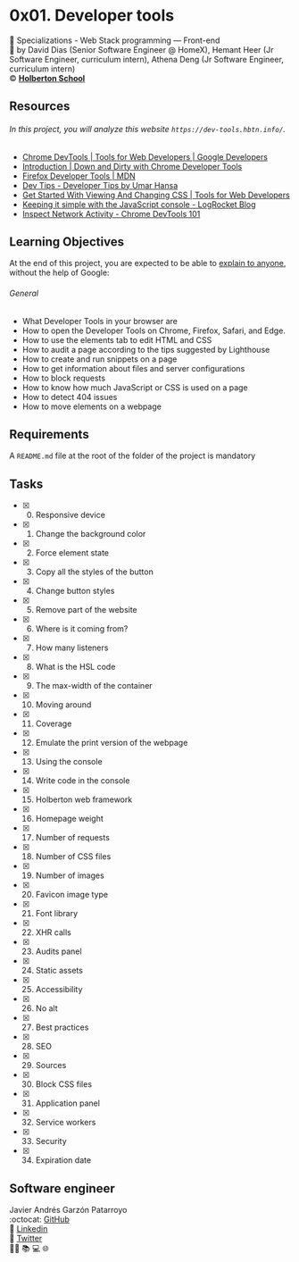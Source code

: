 # 0x01. Developer tools
:open_file_folder: Specializations - Web Stack programming ― Front-end  
:bust_in_silhouette: by David Dias (Senior Software Engineer @ HomeX), Hemant Heer (Jr Software Engineer, curriculum intern), Athena Deng (Jr Software Engineer, curriculum intern)  
:copyright: **[Holberton School](https://www.holbertonschool.com/)**

## Resources
###### In this project, you will analyze this website ```https://dev-tools.hbtn.info/```.
* [Chrome DevTools | Tools for Web Developers | Google Developers](https://developers.google.com/web/tools/chrome-devtools/)
* [Introduction | Down and Dirty with Chrome Developer Tools](https://blittle.github.io/chrome-dev-tools/)
* [Firefox Developer Tools | MDN](https://developer.mozilla.org/en-US/docs/Tools)
* [Dev Tips - Developer Tips by Umar Hansa](https://umaar.com/dev-tips/)
* [Get Started With Viewing And Changing CSS | Tools for Web Developers](https://developers.google.com/web/tools/chrome-devtools/css)
* [Keeping it simple with the JavaScript console - LogRocket Blog](https://blog.logrocket.com/keeping-it-simple-with-the-javascript-console/)
* [Inspect Network Activity - Chrome DevTools 101](https://www.youtube.com/watch?v=e1gAyQuIFQo&feature=youtu.be)


## Learning Objectives
At the end of this project, you are expected to be able to [explain to anyone](https://fs.blog/2012/04/feynman-technique/), without the help of Google:
###### General
* What Developer Tools in your browser are
* How to open the Developer Tools on Chrome, Firefox, Safari, and Edge.
* How to use the elements tab to edit HTML and CSS
* How to audit a page according to the tips suggested by Lighthouse
* How to create and run snippets on a page
* How to get information about files and server configurations
* How to block requests
* How to know how much JavaScript or CSS is used on a page
* How to detect 404 issues
* How to move elements on a webpage

## Requirements
A ```README.md``` file at the root of the folder of the project is mandatory

## Tasks
* [x] 0. Responsive device
* [x] 1. Change the background color
* [x] 2. Force element state
* [x] 3. Copy all the styles of the button
* [x] 4. Change button styles
* [x] 5. Remove part of the website
* [x] 6. Where is it coming from?
* [x] 7. How many listeners
* [x] 8. What is the HSL code
* [x] 9. The max-width of the container
* [x] 10. Moving around
* [x] 11. Coverage
* [x] 12. Emulate the print version of the webpage
* [x] 13. Using the console
* [x] 14. Write code in the console
* [x] 15. Holberton web framework
* [x] 16. Homepage weight
* [x] 17. Number of requests
* [x] 18. Number of CSS files
* [x] 19. Number of images
* [x] 20. Favicon image type
* [x] 21. Font library
* [x] 22. XHR calls
* [x] 23. Audits panel
* [x] 24. Static assets
* [x] 25. Accessibility
* [x] 26. No alt
* [x] 27. Best practices
* [x] 28. SEO
* [x] 29. Sources
* [x] 30. Block CSS files
* [x] 31. Application panel
* [x] 32. Service workers
* [x] 33. Security
* [x] 34. Expiration date

## Software engineer
Javier Andrés Garzón Patarroyo  
:octocat: [GitHub](https://github.com/javierandresgp/)  
:link: [Linkedin](https://www.linkedin.com/in/javierandresgp/)  
:link: [Twitter](https://twitter.com/javierandresgp0)  
:man_technologist: :books: :computer: :globe_with_meridians:
